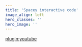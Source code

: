 ```yaml
---
title: 'Spacey interactive code'
image_align: left
hero_classes: ''
hero_image: ''
---
```


[plugin:youtube](https://www.youtube.com/watch?v=WzD5uN2lqfE)